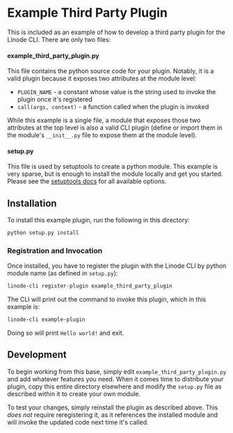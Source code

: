 # Example Third Party Plugin

This is included as an example of how to develop a third party plugin for the
Linode CLI.  There are only two files:

#### example_third_party_plugin.py

This file contains the python source code for your plugin.  Notably, it is a valid
plugin because it exposes two attributes at the module level:

 * `PLUGIN_NAME` - a constant whose value is the string used to invoke the plugin
   once it's registered
 * `call(args, context)` - a function called when the plugin is invoked

While this example is a single file, a module that exposes those two attributes
at the top level is also a valid CLI plugin (define or import them in the module's
`__init__.py` file to expose them at the module level).


#### setup.py

This file is used by setuptools to create a python module.  This example is very
sparse, but is enough to install the module locally and get you started.  Please
see the [setuptools docs](https://setuptools.readthedocs.io/en/latest/index.html)
for all available options.

## Installation

To install this example plugin, run the following in this directory:

```bash
python setup.py install
```

### Registration and Invocation

Once installed, you have to register the plugin with the Linode CLI by python
module name (as defined in `setup.py`):

```bash
linode-cli register-plugin example_third_party_plugin
```

The CLI will print out the command to invoke this plugin, which in this example
is:


```bash
linode-cli example-plugin
```

Doing so will print `Hello world!` and exit.

## Development

To begin working from this base, simply edit `example_third_party_plugin.py` and
add whatever features you need.  When it comes time to distribute your plugin,
copy this entire directory elsewhere and modify the `setup.py` file as described
within it to create your own module.

To test your changes, simply reinstall the plugin as described above.  This
_does not_ require reregistering it, as it references the installed module and
will invoke the updated code next time it's called.
